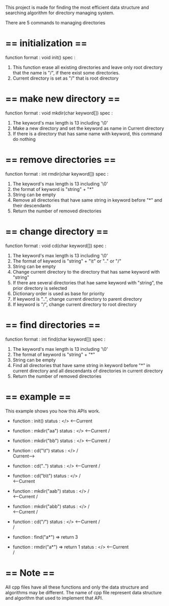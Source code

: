 This project is made for finding the most efficient data structure and 
searching algorithm for directory managing system.


There are 5 commands to managing directories


# == initialization == #
function format : void init()
spec : 
1. This function erase all existing directories and 
   leave only root directory that the name is "/", if there exist some directories.
2. Current directory is set as "/" that is root directory


# == make new directory == #
function format : void mkdir(char keyword[])
spec :
1. The keyword's max length is 13 including '\0'
2. Make a new directory and set the keyword as name in Current directory
3. If there is a directory that has same name with keyword, this command do nothing 


# == remove directories == #
function format : int rmdir(char keyword[])
spec : 
1. The keyword's max length is 13 including '\0'
2. the format of keyword is "string" + "*"  
3. String can be empty
4. Remove all directories that have same string in keyword before "*" and their descendants
5. Return the number of removed directories


# == change directory == #
function format : void cd(char keyword[])
spec :
1. The keyword's max length is 13 including '\0'
2. The format of keyword is "string" + "\t" or ".." or "/"
3. String can be empty
4. Change current directory to the directory that has same keyword with "string"
5. If there are several directories that hae same keyword with "string", 
   the prior directory is selected
6. Dictionary order is used as base for priority
7. If keyword is "..", change current directory to parent directory
8. If keyword is "/", change current directory to root directory


# == find directories == #
function format : int find(char keyword[])
spec :
1. The keyword's max length is 13 including '\0'
2. The format of keyword is "string" + "*"
3. String can be empty
4. Find all directories that have same string in keyword before "*" in current directory and all descendants of directories in current directory
5. Return the number of removed directories


# == example == #
This example shows you how this APIs work. 
- function : init()
  status   :     </> <--Current
  
- function : mkdir("aa")
  status   :     </> <--Current
                 /
              <aa>

- function : mkdir("bb")
  status   :     </> <--Current
                 / \
              <aa> <bb>

- function : cd("\t")
  status   :     </>
                 / \
   Current--> <aa> <bb>

- function : cd("..")
  status   :     </> <--Current
                 / \
              <aa> <bb>

- function : cd("b\t")
  status   :     </> 
                 / \
              <aa> <bb> <--Current

- function : mkdir("aab")
  status   :     </>
                 / \
              <aa> <bb> <--Current
                    /
                <aab>

- function : mkdir("abb")
  status   :     </>
                 / \
              <aa> <bb> <--Current
                    / \
                <aab> <abb>

- function : cd("/")
  status   :     </> <--Current
                 / \
              <aa> <bb>
                    / \
                <aab> <abb>

- function : find("a*") => return 3

- function : rmdir("a*") => return 1
  status   :     </> <--Current
                   \
                   <bb>
                    / \
                <aab> <abb>



# == Note == #
All cpp files have all these functions and only the data structure and algorithms may be different.
The name of cpp file represent data structure and algorithm that used to implement that API.

